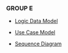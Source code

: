 ### GROUP E

- [Logic Data Model](https://github.com/LargeSystemsDevelopment2020/MoonLodge/blob/master/diagrams/LogicDataModel.md)

- [Use Case Model](https://github.com/LargeSystemsDevelopment2020/MoonLodge/blob/master/diagrams/UseCase.md)

- [Sequence Diagram](https://github.com/LargeSystemsDevelopment2020/MoonLodge/blob/master/diagrams/SequenceDiagram.md)

